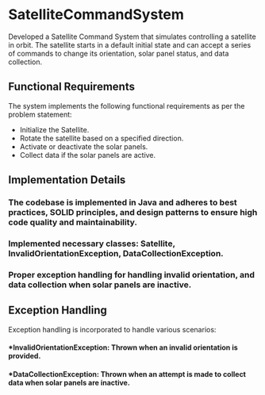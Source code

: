 # SatelliteCommandSystem
Developed a Satellite Command System that simulates controlling a satellite in orbit. The satellite starts in a default initial state and can accept a series of commands to change its orientation, solar panel status, and data collection.
## Functional Requirements
The system implements the following functional requirements as per the problem statement:
* Initialize the Satellite.
* Rotate the satellite based on a specified direction.
* Activate or deactivate the solar panels.
* Collect data if the solar panels are active.
## Implementation Details
### The codebase is implemented in Java and adheres to best practices, SOLID principles, and design patterns to ensure high code quality and maintainability.
### Implemented necessary classes: Satellite, InvalidOrientationException, DataCollectionException.
### Proper exception handling for handling invalid orientation, and data collection when solar panels are inactive.
## Exception Handling
Exception handling is incorporated to handle various scenarios:
#### *InvalidOrientationException: Thrown when an invalid orientation is provided.
#### *DataCollectionException: Thrown when an attempt is made to collect data when solar panels are inactive.
